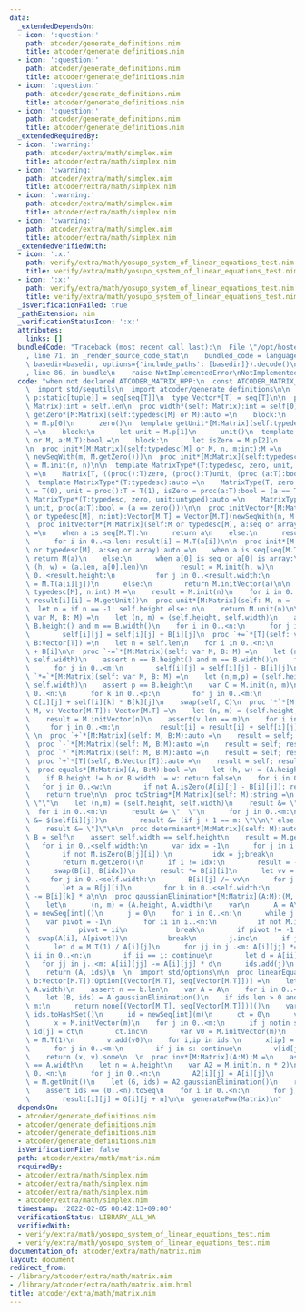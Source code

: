 ```yaml
---
data:
  _extendedDependsOn:
  - icon: ':question:'
    path: atcoder/generate_definitions.nim
    title: atcoder/generate_definitions.nim
  - icon: ':question:'
    path: atcoder/generate_definitions.nim
    title: atcoder/generate_definitions.nim
  - icon: ':question:'
    path: atcoder/generate_definitions.nim
    title: atcoder/generate_definitions.nim
  - icon: ':question:'
    path: atcoder/generate_definitions.nim
    title: atcoder/generate_definitions.nim
  _extendedRequiredBy:
  - icon: ':warning:'
    path: atcoder/extra/math/simplex.nim
    title: atcoder/extra/math/simplex.nim
  - icon: ':warning:'
    path: atcoder/extra/math/simplex.nim
    title: atcoder/extra/math/simplex.nim
  - icon: ':warning:'
    path: atcoder/extra/math/simplex.nim
    title: atcoder/extra/math/simplex.nim
  - icon: ':warning:'
    path: atcoder/extra/math/simplex.nim
    title: atcoder/extra/math/simplex.nim
  _extendedVerifiedWith:
  - icon: ':x:'
    path: verify/extra/math/yosupo_system_of_linear_equations_test.nim
    title: verify/extra/math/yosupo_system_of_linear_equations_test.nim
  - icon: ':x:'
    path: verify/extra/math/yosupo_system_of_linear_equations_test.nim
    title: verify/extra/math/yosupo_system_of_linear_equations_test.nim
  _isVerificationFailed: true
  _pathExtension: nim
  _verificationStatusIcon: ':x:'
  attributes:
    links: []
  bundledCode: "Traceback (most recent call last):\n  File \"/opt/hostedtoolcache/Python/3.10.2/x64/lib/python3.10/site-packages/onlinejudge_verify/documentation/build.py\"\
    , line 71, in _render_source_code_stat\n    bundled_code = language.bundle(stat.path,\
    \ basedir=basedir, options={'include_paths': [basedir]}).decode()\n  File \"/opt/hostedtoolcache/Python/3.10.2/x64/lib/python3.10/site-packages/onlinejudge_verify/languages/nim.py\"\
    , line 86, in bundle\n    raise NotImplementedError\nNotImplementedError\n"
  code: "when not declared ATCODER_MATRIX_HPP:\n  const ATCODER_MATRIX_HPP* = 1\n\
    \  import std/sequtils\n  import atcoder/generate_definitions\n\n  type Matrix*[T;\
    \ p:static[tuple]] = seq[seq[T]]\n  type Vector*[T] = seq[T]\n\n  proc height*(self:\
    \ Matrix):int = self.len\n  proc width*(self: Matrix):int = self[0].len\n  template\
    \ getZero*[M:Matrix](self:typedesc[M] or M):auto =\n    block:\n      let zero\
    \ = M.p[0]\n      zero()\n  template getUnit*[M:Matrix](self:typedesc[M] or M):auto\
    \ =\n    block:\n      let unit = M.p[1]\n      unit()\n  template isZero*[M:Matrix](self:typedesc[M]\
    \ or M, a:M.T):bool =\n    block:\n      let isZero = M.p[2]\n      isZero(a)\n\
    \n  proc init*[M:Matrix](self:typedesc[M] or M, n, m:int):M =\n    result = newSeqWith(n,\
    \ newSeqWith(m, M.getZero()))\n  proc init*[M:Matrix](self:typedesc[M] or M, n:int):M\
    \ = M.init(n, n)\n\n  template MatrixType*(T:typedesc, zero, unit, isZero:untyped):auto\
    \ =\n    Matrix[T, ((proc():T)zero, (proc():T)unit, (proc (a:T):bool)isZero)]\n\
    \  template MatrixType*(T:typedesc):auto =\n    MatrixType(T, zero = proc():T\
    \ = T(0), unit = proc():T = T(1), isZero = proc(a:T):bool = (a == T(0)))\n  template\
    \ MatrixType*(T:typedesc, zero, unit:untyped):auto =\n    MatrixType(T, zero,\
    \ unit, proc(a:T):bool = (a == zero()))\n\n  proc initVector*[M:Matrix](self:M\
    \ or typedesc[M], n:int):Vector[M.T] = Vector[M.T](newSeqWith(n, M.getZero()))\n\
    \  proc initVector*[M:Matrix](self:M or typedesc[M], a:seq or array):Vector[M.T]\
    \ =\n    when a is seq[M.T]:\n      return a\n    else:\n      result = M.initVector(a.len)\n\
    \      for i in 0..<a.len: result[i] = M.T(a[i])\n\n  proc init*[M:Matrix](self:M\
    \ or typedesc[M], a:seq or array):auto =\n    when a is seq[seq[M.T]]:\n     \
    \ return M(a)\n    else:\n      when a[0] is seq or a[0] is array:\n        let\
    \ (h, w) = (a.len, a[0].len)\n        result = M.init(h, w)\n        for i in\
    \ 0..<result.height:\n          for j in 0..<result.width:\n            result[i][j]\
    \ = M.T(a[i][j])\n      else:\n        return M.initVector(a)\n\n  proc unit*[M:Matrix](self:\
    \ typedesc[M], n:int):M =\n    result = M.init(n)\n    for i in 0..<n:\n     \
    \ result[i][i] = M.getUnit()\n  proc unit*[M:Matrix](self: M, n = -1):M =\n  \
    \  let n = if n == -1: self.height else: n\n    return M.unit(n)\n\n  proc `+=`*[M:Matrix](self:\
    \ var M, B: M) =\n    let (n, m) = (self.height, self.width)\n    assert n ==\
    \ B.height() and m == B.width()\n    for i in 0..<n:\n      for j in 0..<m:\n\
    \        self[i][j] = self[i][j] + B[i][j]\n  proc `+=`*[T](self: var Vector[T],\
    \ B:Vector[T]) =\n    let n = self.len\n    for i in 0..<n:\n      self[i] = self[i]\
    \ + B[i]\n\n  proc `-=`*[M:Matrix](self: var M, B: M) =\n    let (n, m) = (self.height,\
    \ self.width)\n    assert n == B.height() and m == B.width()\n    for i in 0..<n:\n\
    \      for j in 0..<m:\n        self[i][j] = self[i][j] - B[i][j]\n  \n  proc\
    \ `*=`*[M:Matrix](self: var M, B: M) =\n    let (n,m,p) = (self.height, B.width,\
    \ self.width)\n    assert p == B.height\n    var C = M.init(n, m)\n    for i in\
    \ 0..<n:\n      for k in 0..<p:\n        for j in 0..<m:\n          C[i][j] =\
    \ C[i][j] + self[i][k] * B[k][j]\n    swap(self, C)\n  proc `*`*[M:Matrix](self:\
    \ M, v: Vector[M.T]): Vector[M.T] =\n    let (n, m) = (self.height, self.width)\n\
    \    result = M.initVector(n)\n    assert(v.len == m)\n    for i in 0..<n:\n \
    \     for j in 0..<m:\n          result[i] = result[i] + self[i][j] * v[j]\n \
    \ \n  proc `+`*[M:Matrix](self: M, B:M):auto =\n    result = self; result += B\n\
    \  proc `-`*[M:Matrix](self: M, B:M):auto =\n    result = self; result -= B\n\
    \  proc `*`*[M:Matrix](self: M, B:M):auto =\n    result = self; result *= B\n\
    \  proc `+`*[T](self, B:Vector[T]):auto =\n    result = self; result += B\n\n\n\
    \  proc equals*[M:Matrix](A, B:M):bool =\n    let (h, w) = (A.height, A.width)\n\
    \    if B.height != h or B.width != w: return false\n    for i in 0..<h:\n   \
    \   for j in 0..<w:\n        if not A.isZero(A[i][j] - B[i][j]): return false\n\
    \    return true\n\n  proc toString*[M:Matrix](self: M):string =\n    result =\
    \ \"\"\n    let (n,m) = (self.height, self.width)\n    result &= \"[\\n\"\n  \
    \  for i in 0..<n:\n      result &= \"  \"\n      for j in 0..<m:\n        result\
    \ &= $(self[i][j])\n        result &= (if j + 1 == m: \"\\n\" else: \", \")\n\
    \    result &= \"]\"\n\n  proc determinant*[M:Matrix](self: M):auto =\n    var\
    \ B = self\n    assert self.width == self.height\n    result = M.getUnit()\n \
    \   for i in 0..<self.width:\n      var idx = -1\n      for j in i..<self.width:\n\
    \        if not M.isZero(B[j][i]):\n          idx = j;break\n      if idx == -1:\n\
    \        return M.getZero()\n      if i != idx:\n        result = -result\n  \
    \      swap(B[i], B[idx])\n      result *= B[i][i]\n      let vv = B[i][i]\n \
    \     for j in 0..<self.width:\n        B[i][j] /= vv\n      for j in i+1..<self.width:\n\
    \        let a = B[j][i]\n        for k in 0..<self.width:\n          B[j][k]\
    \ -= B[i][k] * a\n\n  proc gaussianElimination*[M:Matrix](A:M):(M, seq[int]) =\n\
    \    let\n      (n, m) = (A.height, A.width)\n    var\n      A = A\n      ids\
    \ = newSeq[int]()\n      j = 0\n    for i in 0..<n:\n      while j < m:\n    \
    \    var pivot = -1\n        for ii in i..<n:\n          if not M.isZero(A[ii][j]):\n\
    \            pivot = ii\n            break\n        if pivot != -1:\n        \
    \  swap(A[i], A[pivot])\n          break\n        j.inc\n      if j == m: break\n\
    \      let d = M.T(1) / A[i][j]\n      for jj in j..<m: A[i][jj] *= d\n      for\
    \ ii in 0..<n:\n        if ii == i: continue\n        let d = A[ii][j]\n     \
    \   for jj in j..<m: A[ii][jj] -= A[i][jj] * d\n      ids.add(j)\n      j.inc\n\
    \    return (A, ids)\n  \n  import std/options\n\n  proc linearEquations*[M:Matrix](A:M,\
    \ b:Vector[M.T]):Option[(Vector[M.T], seq[Vector[M.T]])] =\n    let (n, m) = (A.height,\
    \ A.width)\n    assert n == b.len\n    var A = A\n    for i in 0..<n: A[i].add(b[i])\n\
    \    let (B, ids) = A.gaussianElimination()\n    if ids.len > 0 and ids[^1] ==\
    \ m:\n      return none[(Vector[M.T], seq[Vector[M.T]])]()\n    var\n      s =\
    \ ids.toHashSet()\n      id = newSeq[int](m)\n      ct = 0\n      v = newSeq[Vector[M.T]]()\n\
    \      x = M.initVector(m)\n    for j in 0..<m:\n      if j notin s:\n       \
    \ id[j] = ct\n        ct.inc\n        var v0 = M.initVector(m)\n        v0[j]\
    \ = M.T(1)\n        v.add(v0)\n    for i,ip in ids:\n      x[ip] = B[i][^1]\n\
    \      for j in 0..<m:\n        if j in s: continue\n        v[id[j]][ip] -= B[i][j]\n\
    \    return (x, v).some\n  \n  proc inv*[M:Matrix](A:M):M =\n    assert A.height\
    \ == A.width\n    let n = A.height\n    var A2 = M.init(n, n * 2)\n    for i in\
    \ 0..<n:\n      for j in 0..<n:\n        A2[i][j] = A[i][j]\n      A2[i][i + n]\
    \ = M.getUnit()\n    let (G, ids) = A2.gaussianElimination()\n    result = M.init(n)\n\
    \    assert ids == (0..<n).toSeq\n    for i in 0..<n:\n      for j in 0..<n:\n\
    \        result[i][j] = G[i][j + n]\n\n  generatePow(Matrix)\n"
  dependsOn:
  - atcoder/generate_definitions.nim
  - atcoder/generate_definitions.nim
  - atcoder/generate_definitions.nim
  - atcoder/generate_definitions.nim
  isVerificationFile: false
  path: atcoder/extra/math/matrix.nim
  requiredBy:
  - atcoder/extra/math/simplex.nim
  - atcoder/extra/math/simplex.nim
  - atcoder/extra/math/simplex.nim
  - atcoder/extra/math/simplex.nim
  timestamp: '2022-02-05 00:42:13+09:00'
  verificationStatus: LIBRARY_ALL_WA
  verifiedWith:
  - verify/extra/math/yosupo_system_of_linear_equations_test.nim
  - verify/extra/math/yosupo_system_of_linear_equations_test.nim
documentation_of: atcoder/extra/math/matrix.nim
layout: document
redirect_from:
- /library/atcoder/extra/math/matrix.nim
- /library/atcoder/extra/math/matrix.nim.html
title: atcoder/extra/math/matrix.nim
---
```

